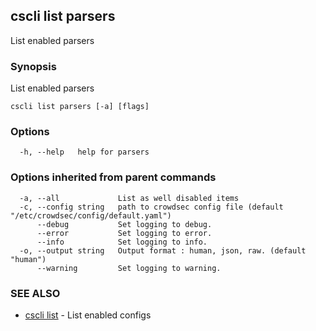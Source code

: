 ## cscli list parsers

List enabled parsers

### Synopsis

List enabled parsers

```
cscli list parsers [-a] [flags]
```

### Options

```
  -h, --help   help for parsers
```

### Options inherited from parent commands

```
  -a, --all             List as well disabled items
  -c, --config string   path to crowdsec config file (default "/etc/crowdsec/config/default.yaml")
      --debug           Set logging to debug.
      --error           Set logging to error.
      --info            Set logging to info.
  -o, --output string   Output format : human, json, raw. (default "human")
      --warning         Set logging to warning.
```

### SEE ALSO

* [cscli list](cscli_list.md)	 - List enabled configs


